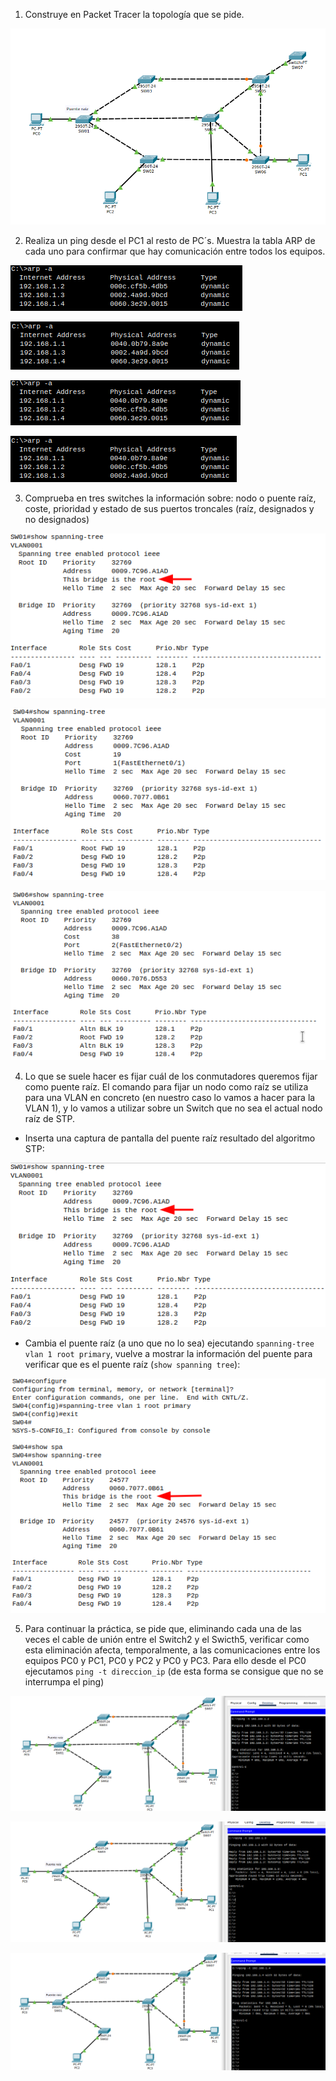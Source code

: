 1. Construye en Packet Tracer la topología que se pide.

![Topología de red](img/1.png)

2. Realiza un ping desde el PC1 al resto de PC´s. Muestra la tabla ARP de cada uno para confirmar que hay comunicación entre todos los equipos.

![Tabla ARP del PC0](img/2.png)

![Tabla ARP del PC1](img/3.png)

![Tabla ARP del PC2](img/4.png)

![Tabla ARP del PC3](img/5.png)

3. Comprueba en tres switches la información sobre: nodo o puente raíz, coste, prioridad y estado de sus puertos troncales (raíz, designados y no designados)

![Información sobre el SW01](img/6.png) 

![Información sobre el SW04](img/7.png)

![Información sobre el SW06](img/8.png)

4. Lo que se suele hacer es fijar cuál de los conmutadores queremos fijar como puente raíz. El comando para fijar un nodo como raíz se utiliza para una VLAN en concreto (en nuestro caso lo vamos a hacer para la VLAN 1), y lo vamos a utilizar sobre un Switch  que no sea el actual nodo raíz de STP.

+ Inserta una captura de pantalla del puente raíz resultado del algoritmo STP:

![Puente raíz algoritmo STP](img/9.png) 

+ Cambia el puente raíz (a uno que no lo sea) ejecutando `spanning-tree vlan 1 root primary`, vuelve a mostrar la información del puente para verificar que es el puente raíz (`show spanning tree`):

![Puente raíz cambiado](img/10.png) 

5. Para continuar la práctica, se pide que, eliminando cada una de las veces el cable de unión entre el Switch2 y el Swicth5, verificar como esta eliminación afecta, temporalmente, a las comunicaciones entre los equipos PC0 y PC1, PC0 y PC2 y PC0 y PC3. Para ello desde el PC0 ejecutamos `ping -t direccion_ip` (de esta forma se consigue que no se interrumpa el ping)

![Interrupción y recuperación de ping del PC0 al PC1](img/11.png) 

![Interrupción y recuperación de ping del PC0 al PC2](img/12.png) 

![Interrupción y recuperación de ping del PC0 al PC3](img/13.png) 